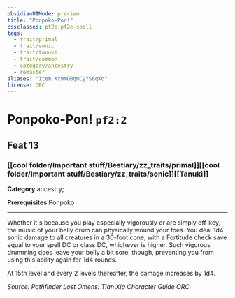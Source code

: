 ```yaml
---
obsidianUIMode: preview
title: "Ponpoko-Pon!"
cssclasses: pf2e,pf2e-spell
tags:
  - trait/primal
  - trait/sonic
  - trait/tanuki
  - trait/common
  - category/ancestry
  - remaster
aliases: "Item.Kx9mQBqmCyYS6qKo"
license: ORC
---
```

# Ponpoko-Pon! `pf2:2`
## Feat 13
### [[cool folder/Important stuff/Bestiary/zz_traits/primal]][[cool folder/Important stuff/Bestiary/zz_traits/sonic]][[Tanuki]]

**Category** ancestry; 



**Prerequisites** Ponpoko
* * *
Whether it's because you play especially vigorously or are simply off-key, the music of your belly drum can physically wound your foes. You deal 1d4 sonic damage to all creatures in a 30-foot cone, with a Fortitude check save equal to your spell DC or class DC, whichever is higher. Such vigorous drumming does leave your belly a bit sore, though, preventing you from using this ability again for 1d4 rounds.

At 15th level and every 2 levels thereafter, the damage increases by 1d4.

*Source: Pathfinder Lost Omens: Tian Xia Character Guide*
*ORC*